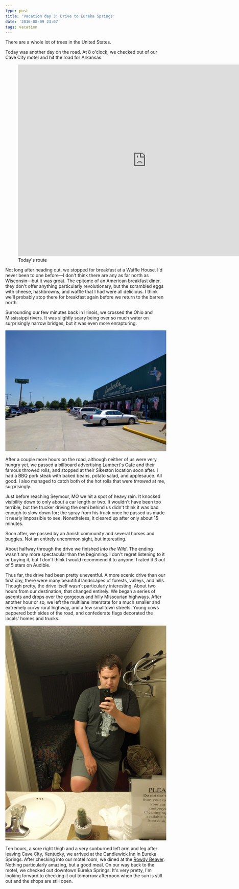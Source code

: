 ```yaml
---
type: post
title: 'Vacation day 3: Drive to Eureka Springs'
date: '2016-08-09 23:07'
tags: vacation
---
```

There are a whole lot of trees in the United States.

Today was another day on the road. At 8 o'clock, we checked out of our Cave City motel and hit the road for Arkansas.

<figure>
	<iframe src="https://www.google.com/maps/embed?pb=!1m28!1m12!1m3!1d3245803.1696221144!2d-92.10126631387638!3d37.3962251298994!2m3!1f0!2f0!3f0!3m2!1i1024!2i768!4f13.1!4m13!3e6!4m5!1s0x8866192897490523%3A0x2431cc240d7718bc!2s1009+Doyle+Avenue%2C+Cave+City%2C+KY+42127%2C+USA!3m2!1d37.1334896!2d-85.97486049999999!4m5!1s0x87ced2bba8be17db%3A0x546f1eb7f15a492d!2sCandlewick+Inn+%26+Suites%2C+2094+E+Van+Buren%2C+Eureka+Springs%2C+AR+72632!3m2!1d36.3918363!2d-93.73029969999999!5e0!3m2!1sen!2sus!4v1470800470618" width="800" height="600" frameborder="0" style="border:0" allowfullscreen></iframe>
	<figcaption>Today's route</figcaption>
</figure>

Not long after heading out, we stopped for breakfast at a Waffle House. I'd never been to one before—I don't think there are any as far north as Wisconsin—but it was great. The epitome of an American breakfast diner, they don't offer anything particularly revolutionary, but the scrambled eggs with cheese, hashbrowns, and waffle that I had were all delicious. I think we'll probably stop there for breakfast again before we return to the barren north.

Surrounding our few minutes back in Illinois, we crossed the Ohio and Mississippi rivers. It was slightly scary being over so much water on surprisingly narrow bridges, but it was even more enrapturing.

![Lambert's Cafe](lamberts.jpg)

After a couple more hours on the road, although neither of us were very hungry yet, we passed a billboard advertising [Lambert's Cafe][lamberts] and their famous throwed rolls, and stopped at their Sikeston location soon after. I had a BBQ pork steak with baked beans, potato salad, and applesauce. All good. I also managed to catch both of the hot rolls that were *throwed* at me, surprisingly.

Just before reaching Seymour, MO we hit a spot of heavy rain. It knocked visibility down to only about a car length or two. It wouldn't have been too terrible, but the trucker driving the semi behind us didn't think it was bad enough to slow down for; the spray from his truck once he passed us made it nearly impossible to see. Nonetheless, it cleared up after only about 15 minutes.

Soon after, we passed by an Amish community and several horses and buggies. Not an entirely uncommon sight, but interesting.

About halfway through the drive we finished *Into the Wild*. The ending wasn't any more spectacular than the beginning. I don't regret listening to it or buying it, but I don't think I would recommend it to anyone. I rated it 3 out of 5 stars on Audible.

Thus far, the drive had been pretty uneventful. A more scenic drive than our first day, there were many beautiful landscapes of forests, valleys, and hills. Though pretty, the drive itself wasn't particularly interesting. About two hours from our destination, that changed entirely. We began a series of ascents and drops over the gorgeous and hilly Missourian highways. After another hour or so, we left the multilane interstate for a much smaller and extremely curvy rural highway, and a few smalltown streets. Young cows peppered both sides of the road, and confederate flags decorated the locals' homes and trucks.

![My poor, sunburned left leg and arm](my-poor-left-limbs.jpg)

Ten hours, a sore right thigh and a very sunburned left arm and leg after leaving Cave City, Kentucky, we arrived at the Candlewick Inn in Eureka Springs. After checking into our motel room, we dined at the [Rowdy Beaver][rowdy-beaver]. Nothing particularly amazing, but a good meal. On our way back to the motel, we checked out downtown Eureka Springs. It's very pretty, I'm looking forward to checking it out tomorrow afternoon when the sun is still out and the shops are still open.

[lamberts]: http://www.throwedrolls.com/
[rowdy-beaver]: http://www.rowdybeaver.com/
